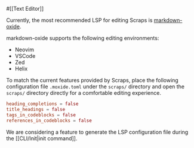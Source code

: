 #[[Text Editor]]

Currently, the most recommended LSP for editing Scraps is [markdown-oxide](https://github.com/Feel-ix-343/markdown-oxide).

markdown-oxide supports the following editing environments:

- Neovim
- VSCode
- Zed
- Helix

To match the current features provided by Scraps, place the following configuration file `.moxide.toml` under the `scraps/` directory and open the `scraps/` directory directly for a comfortable editing experience.

```toml
heading_completions = false
title_headings = false
tags_in_codeblocks = false
references_in_codeblocks = false
```

We are considering a feature to generate the LSP configuration file during the [[CLI/Init|init command]].